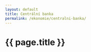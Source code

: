 ```yaml
---
layout: default
title: Centrální banka
permalink: /ekonomie/centralni-banka/
---
```


{{ page.title }}
================

